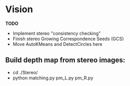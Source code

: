 # Vision
__TODO__
* Implement stereo "consistency checking"
* Finish stereo Growing Correspondence Seeds (GCS)
* Move AutoKMeans and DetectCircles here

## Build depth map from stereo images:
* cd ./Stereo/
* python matching.py pm_L.py pm_R.py
